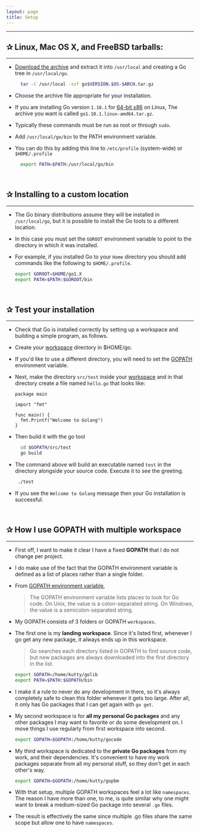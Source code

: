 ```yaml
---
layout: page
title: Setup
---
```


***
<!-- markdownlint-disable MD002 -->

## ✰ Linux, Mac OS X, and FreeBSD tarballs:

***

* [Download the archive](https://golang.org/dl/) and extract it into `/usr/local` and creating a Go tree in `/usr/local/go`.

  ```sh
    tar -C /usr/local -xzf go$VERSION.$OS-$ARCH.tar.gz
  ```

* Choose the archive file appropriate for your installation. 

* If you are installing Go version `1.10.1` for [64-bit x86](https://golang.org/dl) on Linux, The archive you want is called   `go1.10.1.linux-amd64.tar.gz`.

* Typically these commands must be run as root or through `sudo`.

* Add `/usr/local/go/bin` to the PATH environment variable.

* You can do this by adding this line to `/etc/profile` (system-wide) or `$HOME/.profile`

     ```sh
       export PATH=$PATH:/usr/local/go/bin
     ```
&nbsp;

## ✰ Installing to a custom location

***

* The Go binary distributions assume they will be installed in `/usr/local/go`, but it is possible to install the Go tools to a different location.

* In this case you must set the `GOROOT` environment variable to point to the directory in which it was installed.

* For example, if you installed Go to your `Home` directory you should add commands like the following to `$HOME/.profile`.

   ```sh
   export GOROOT=$HOME/go1.X
   export PATH=$PATH:$GOROOT/bin
   ```

&nbsp;

## ✰  Test your installation

***

* Check that Go is installed correctly by setting up a workspace and building a simple program, as follows.

* Create your [workspace](https://golang.org/doc/code.html#Workspaces) directory in $HOME/go.

* If you'd like to use a different directory, you will need to set the [GOPATH](https://golang.org/doc/code.html#GOPATH)    environment variable.

* Next, make the directory `src/test` inside your [workspace](https://golang.org/doc/code.html#Workspaces) and in that directory create a file named `hello.go` that looks like:

    ```golang
    package main

    import "fmt"

    func main() {
      fmt.Printf("Welcome to Golang")
    }
    ```

* Then build it with the go tool

    ```sh
      cd $GOPATH/src/test
      go build
    ```

* The command above will build an executable named `test` in the directory alongside your source code. Execute it to see the greeting.

  ```sh
   ./test
  ```

* If you see the `Welcome to Golang` message then your Go installation is successful.

&nbsp;

## ✰ How I use GOPATH with multiple workspace

***

* First off, I want to make it clear I have a fixed **GOPATH** that I do not change per project.

* I do make use of the fact that the GOPATH environment variable is defined as a list of places rather than a single folder.

* From [GOPATH environment variable](https://golang.org/cmd/go/#hdr-GOPATH_environment_variable),

  > The GOPATH environment variable lists places to look for Go code. On Unix, the value is a colon-separated string. On Windows, the value is a semicolon-separated string.

* My GOPATH consists of 3 folders or GOPATH `workspaces`.

* The first one is my **landing workspace**. Since it's listed first, whenever I go get any new package, it always ends up in this workspace.

  > Go searches each directory listed in GOPATH to find source code, but new packages are always downloaded into the first directory in the list.

  ```sh
  export GOPATH=/home/kutty/golib
  export PATH=$PATH:$GOPATH/bin
  ```

* I make it a rule to never do any development in there, so it's always completely safe to clean this folder whenever it gets too large. After all, it only has Go packages that I can get again with `go get`.

* My second workspace is for **all my personal Go packages** and any other packages I may want to favorite or do some development on. I move things I use regularly from first workspace into second.

  ```sh
  export GOPATH=$GOPATH:/home/kutty/gocode
  ```

* My third workspace is dedicated to the **private Go packages** from my work, and their dependencies. It's convenient to have my work packages separate from all my personal stuff, so they don't get in each other's way.

  ```sh
  export GOPATH=$GOPATH:/home/kutty/gopbm
  ```

* With that setup, multiple GOPATH workspaces feel a lot like `namespaces`. The reason I have more than one, to me, is quite similar why one might want to break a medium-sized Go package into several `.go` files.

* The result is effectively the same since multiple .go files share the same scope but allow one to have `namespaces`.
